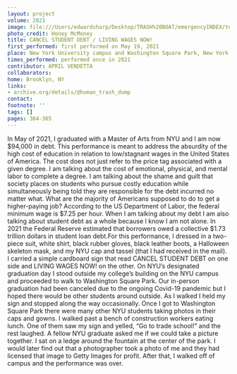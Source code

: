 ```yaml
---
layout: project
volume: 2021
image: file:///Users/edwardsharp/Desktop/TRASH%20BOAT/emergencyINDEX/ten_plus/guts/Links/1665448047497__CANCEL_STUDENT_DEBT___LIVING_WAGES_NOW_--April_Vendetta.jpg
photo_credit: Honey McMoney
title: CANCEL STUDENT DEBT / LIVING WAGES NOW!
first_performed: first performed on May 19, 2021
place: New York University campus and Washington Square Park, New York City, NY
times_performed: performed once in 2021
contributor: APRIL VENDETTA
collaborators:
home: Brooklyn, NY
links:
- archive.org/details/@human_trash_dump
contact:
footnote: ''
tags: []
pages: 364-365
---
```

In May of 2021, I graduated with a Master of Arts from NYU and I am now $94,000 in debt. This performance is meant to address the absurdity of the high cost of education in relation to low/stagnant wages in the United States of America. The cost does not just refer to the price tag associated with a given degree. I am talking about the cost of emotional, physical, and mental labor to complete a degree. I am talking about the shame and guilt that society places on students who pursue costly education while simultaneously being told they are responsible for the debt incurred no matter what. What are the majority of Americans supposed to do to get a higher-paying job? According to the US Department of Labor, the federal minimum wage is $7.25 per hour. When I am talking about my debt I am also talking about student debt as a whole because I know I am not alone. In 2021 the Federal Reserve estimated that borrowers owed a collective $1.73 trillion dollars in student loan debt.For this performance, I dressed in a two-piece suit, white shirt, black rubber gloves, black leather boots, a Halloween skeleton mask, and my NYU cap and tassel (that I had received in the mail). I carried a simple cardboard sign that read CANCEL STUDENT DEBT on one side and LIVING WAGES NOW! on the other. On NYU’s designated graduation day I stood outside my college’s building on the NYU campus and proceeded to walk to Washington Square Park. Our in-person graduation had been canceled due to the ongoing Covid-19 pandemic but I hoped there would be other students around outside. As I walked I held my sign and stopped along the way occasionally. Once I got to Washington Square Park there were many other NYU students taking photos in their caps and gowns. I walked past a bench of construction workers eating lunch. One of them saw my sign and yelled, “Go to trade school!” and the rest laughed. A fellow NYU graduate asked me if we could take a picture together. I sat on a ledge around the fountain at the center of the park. I would later find out that a photographer took a photo of me and they had licensed that image to Getty Images for profit. After that, I walked off of campus and the performance was over.